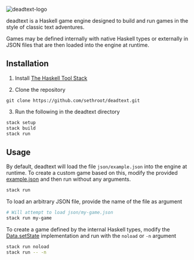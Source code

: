 ![deadtext-logo](https://user-images.githubusercontent.com/307254/132119589-82edb919-a87a-4815-88be-546c353d7147.png)

deadtext is a Haskell game engine designed to build and run games in the style of classic text adventures.

Games may be defined internally with native Haskell types or externally in JSON files that are then loaded into the engine at runtime.

## Installation

1) Install [The Haskell Tool Stack](https://docs.haskellstack.org/en/stable/README/)

2) Clone the repository
```
git clone https://github.com/sethroot/deadtext.git
```

3) Run the following in the deadtext directory
```bash
stack setup
stack build
stack run
```

## Usage
By default, deadtext will load the file `json/example.json` into the engine at runtime. To create a custom game based on this, modify the provided [example.json](https://github.com/sethroot/deadtext/blob/main/json/example.json) and then run without any arguments.
```bash
stack run
```

To load an arbitrary JSON file, provide the name of the file as argument
```bash
# Will attempt to load json/my-game.json
stack run my-game
```

To create a game defined by the internal Haskell types, modify the [Data.setState](https://github.com/sethroot/deadtext/blob/main/src/Data.hs#L15) implementation and run with the `noload` or `-n` argument
```bash
stack run noload
stack run -- -n
```
